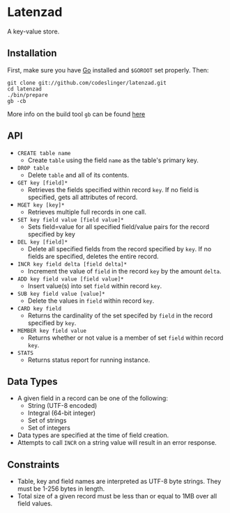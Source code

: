 Latenzad
========

A key-value store.

Installation
------------

First, make sure you have [Go](http://golang.org) installed and `$GOROOT` set properly. Then:

    git clone git://github.com/codeslinger/latenzad.git
    cd latenzad
    ./bin/prepare
    gb -cb

More info on the build tool `gb` can be found [here](http://code.google.com/p/go-gb/)

API
---

* `CREATE table name`
  - Create `table` using the field `name` as the table's primary key.
* `DROP table`
  - Delete `table` and all of its contents.
* `GET key [field]*`
  * Retrieves the fields specified within record `key`. If no field is specified, gets all attributes of record.
* `MGET key [key]*`
  * Retrieves multiple full records in one call.
* `SET key field value [field value]*`
  * Sets field=value for all specified field/value pairs for the record specified by key
* `DEL key [field]*`
  * Delete all specified fields from the record specified by `key`. If no fields are specified, deletes the entire record.
* `INCR key field delta [field delta]*`
  * Increment the value of `field` in the record `key` by the amount `delta`.
* `ADD key field value [field value]*`
  * Insert value(s) into set `field` within record `key`.
* `SUB key field value [value]*`
  - Delete the values in `field` within record `key`.
* `CARD key field`
  - Returns the cardinality of the set specifed by `field` in the record specified by `key`.
* `MEMBER key field value`
  - Returns whether or not value is a member of set `field` within record `key`.
* `STATS`
  - Returns status report for running instance.

Data Types
----------

* A given field in a record can be one of the following:
  * String (UTF-8 encoded)
  * Integral (64-bit integer)
  * Set of strings
  * Set of integers
* Data types are specified at the time of field creation.
* Attempts to call `INCR` on a string value will result in an error response.

Constraints
-----------

* Table, key and field names are interpreted as UTF-8 byte strings. They must be 1-256 bytes in length.
* Total size of a given record must be less than or equal to 1MB over all field values.

